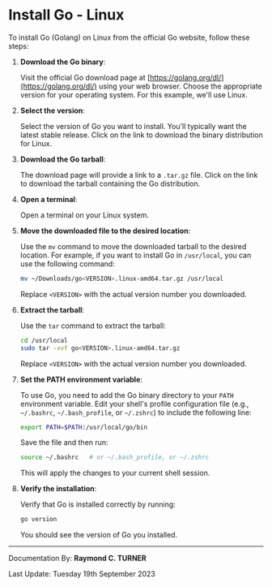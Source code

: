 # Install Go - Linux

To install Go (Golang) on Linux from the official Go website, follow these steps:

1. **Download the Go binary**:
   
   Visit the official Go download page at [https://golang.org/dl/](https://golang.org/dl/) using your web browser. Choose the appropriate version for your operating system. For this example, we'll use Linux.

2. **Select the version**:
   
   Select the version of Go you want to install. You'll typically want the latest stable release. Click on the link to download the binary distribution for Linux.

3. **Download the Go tarball**:

   The download page will provide a link to a `.tar.gz` file. Click on the link to download the tarball containing the Go distribution.

4. **Open a terminal**:

   Open a terminal on your Linux system.

5. **Move the downloaded file to the desired location**:
   
   Use the `mv` command to move the downloaded tarball to the desired location. For example, if you want to install Go in `/usr/local`, you can use the following command:
   
   ```bash
   mv ~/Downloads/go<VERSION>.linux-amd64.tar.gz /usr/local
   ```

   Replace `<VERSION>` with the actual version number you downloaded.

6. **Extract the tarball**:
   
   Use the `tar` command to extract the tarball:
   
   ```bash
   cd /usr/local
   sudo tar -xvf go<VERSION>.linux-amd64.tar.gz
   ```

   Replace `<VERSION>` with the actual version number you downloaded.

7. **Set the PATH environment variable**:
   
   To use Go, you need to add the Go binary directory to your `PATH` environment variable. Edit your shell's profile configuration file (e.g., `~/.bashrc`, `~/.bash_profile`, or `~/.zshrc`) to include the following line:

   ```bash
   export PATH=$PATH:/usr/local/go/bin
   ```

   Save the file and then run:

   ```bash
   source ~/.bashrc   # or ~/.bash_profile, or ~/.zshrc
   ```

   This will apply the changes to your current shell session.

8. **Verify the installation**:
   
   Verify that Go is installed correctly by running:

   ```bash
   go version
   ```

   You should see the version of Go you installed.

---

Documentation By: **Raymond C. TURNER**

Last Update: Tuesday 19th September 2023